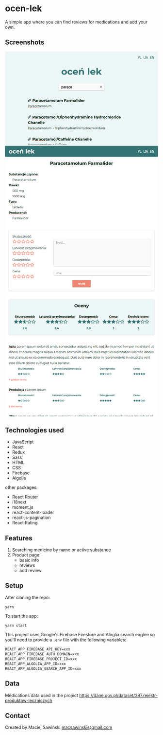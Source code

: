 # ocen-lek

A simple app where you can find reviews for medications and add your own.

## Screenshots

![Search Page](./images/search-page.jpg)
![Product Details](./images/product-details.jpg)
![Product Reviews](./images/product-reviews.jpg)

## Technologies used

- JavaScript
- React
- Redux
- Sass
- HTML
- CSS
- Firebase
- Algolia

other packages:

- React Router
- i18next
- moment.js
- react-content-loader
- react-js-pagination
- React Rating

## Features

1. Searching medicine by name or active substance
2. Product page:
   - basic info
   - reviews
   - add review

## Setup

After cloning the repo:

```
yarn
```

To start the app:

```
yarn start
```

This project uses Google's Firebase Firestore and Aloglia search engine so you'll need to provide a `.env` file with the following variables:

```
REACT_APP_FIREBASE_API_KEY=xxx
REACT_APP_FIREBASE_AUTH_DOMAIN=xxx
REACT_APP_FIREBASE_PROJECT_ID=xxx
REACT_APP_ALGOLIA_APP_ID=xxx
REACT_APP_ALGOLIA_SEARCH_APP_ID=xxx
```

## Data

Medications data used in the project https://dane.gov.pl/dataset/397,rejestr-produktow-leczniczych

## Contact

Created by Maciej Sawiński macsawinski@gmail.com
